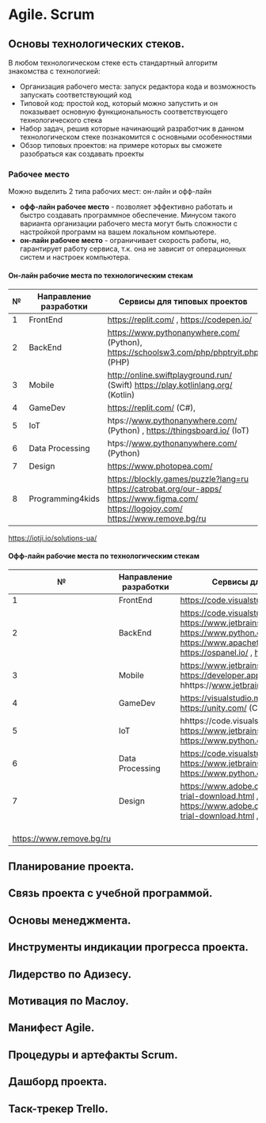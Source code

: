 # Agile. Scrum
## Основы технологических стеков. 
В любом технологическом стеке есть стандартный алгоритм знакомства с технологией:
* Организация рабочего места: запуск редактора кода и возможность запускать соответствующий код
* Типовой код: простой код, который можно запустить и он показывает основную функциональность соответствующего технологического стека
* Набор задач, решив которые начинающий разработчик в данном технологическом стеке познакомится с основными особенностями
* Обзор типовых проектов: на примере которых вы сможете разобраться как создавать проекты

### Рабочее место
Можно выделить 2 типа рабочих мест: он-лайн и офф-лайн
* **офф-лайн рабочее место** - позволяет эффективно работать и быстро создавать программное обеспечение. Минусом такого варианта организации рабочего места могут быть сложности с настройкой программ на вашем локальном компьютере.
* **он-лайн рабочее место** - ограничивает скорость работы, но, гарантирует работу сервиса, т.к. она не зависит от операционных систем и настроек компьютера.

#### Он-лайн рабочие места по технологическим стекам

|№|Направление разработки|Сервисы для типовых проектов|
|---|---|---|
|1|FrontEnd|  https://replit.com/ , https://codepen.io/  |
|2|BackEnd| https://www.pythonanywhere.com/ (Python), https://schoolsw3.com/php/phptryit.php (PHP)  |
|3|Mobile|http://online.swiftplayground.run/ (Swift) https://play.kotlinlang.org/ (Kotlin) |
|4|GameDev| https://replit.com/ (C#),  |
|5|IoT| htps://www.pythonanywhere.com/ (Python) , https://thingsboard.io/  (IoT)  |
|6|Data Processing| htps://www.pythonanywhere.com/ (Python)    |
|7|Design| https://www.photopea.com/ |
|8|Programming4kids|https://blockly.games/puzzle?lang=ru  <br> https://catrobat.org/our-apps/  <br> https://www.figma.com/ <br> https://logojoy.com/ <br>https://www.remove.bg/ru |


https://iotji.io/solutions-ua/ 


#### Офф-лайн рабочие места по технологическим стекам
|№|Направление разработки|Сервисы для типовых проектов|
|---|---|---|
|1|FrontEnd| https://code.visualstudio.com/  |
|2|BackEnd| https://code.visualstudio.com/ , https://www.jetbrains.com/ru-ru/pycharm-edu/ , https://www.python.org/downloads/ (Python) <br>  https://www.apachefriends.org/download.html  , https://ospanel.io/ ,  https://code.visualstudio.com/  |
|3|Mobile|https://www.jetbrains.com/objc/ , https://developer.apple.com/swift/ (Swift) , hhttps://www.jetbrains.com/idea/ (Kotlin) |
|4|GameDev| https://visualstudio.microsoft.com/ru/downloads/ , https://unity.com/ (C#),  |
|5|IoT| hhttps://code.visualstudio.com/ , https://www.jetbrains.com/ru-ru/pycharm-edu/ , https://www.python.org/downloads/ (Python)   |
|6|Data Processing| https://code.visualstudio.com/ , https://www.jetbrains.com/ru-ru/pycharm-edu/ , https://www.python.org/downloads/ (Python)     |
|7|Design| https://www.adobe.com/products/photoshop/free-trial-download.html , https://www.adobe.com/products/illustrator/free-trial-download.html , https://www.figma.com/ |
<br>https://www.remove.bg/ru |


## Планирование проекта. 
## Связь проекта с учебной программой. 
## Основы менеджмента. 
## Инструменты индикации прогресса проекта. 
## Лидерство по Адизесу. 
## Мотивация по Маслоу. 
## Манифест Agile. 
## Процедуры и артефакты Scrum. 
## Дашборд проекта. 
## Таск-трекер Trello.

